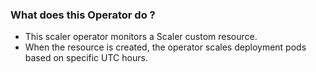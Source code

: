 ### What does this Operator do ? 
- This scaler operator monitors a Scaler custom resource.
-  When the resource is created, the operator scales deployment pods based on specific UTC hours.
